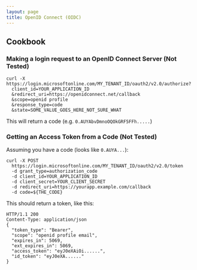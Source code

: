 ```yaml
---
layout: page
title: OpenID Connect (OIDC)
---
```


## Cookbook

### Making a login request to an OpenID Connect Server (Not Tested)

```
curl -X https://login.microsoftonline.com/MY_TENANT_ID/oauth2/v2.0/authorize?
  client_id=YOUR_APPLICATION_ID
  &redirect_uri=https://openidconnect.net/callback
  &scope=openid profile
  &response_type=code
  &state=SOME_VALUE_GOES_HERE_NOT_SURE_WHAT
```

This will return a code (e.g. `0.AUYAbvDmnoOQOkGRF5FFh.....`)

### Getting an Access Token from a Code (Not Tested)

Assuming you have a code (looks like `0.AUYA...`):

```
curl -X POST
  https://login.microsoftonline.com/MY_TENANT_ID/oauth2/v2.0/token
  -d grant_type=authorization_code
  -d client_id=YOUR_APPLICATION_ID
  -d client_secret=YOUR_CLIENT_SECRET
  -d redirect_uri=https://yourapp.example.com/callback
  -d code=${THE_CODE}
```

This should return a token, like this:

```
HTTP/1.1 200
Content-Type: application/json
{
  "token_type": "Bearer",
  "scope": "openid profile email",
  "expires_in": 5069,
  "ext_expires_in": 5069,
  "access_token": "eyJ0eXAiOi......",
  "id_token": "eyJ0eXA......"
}
```

